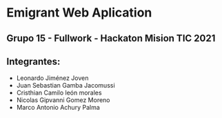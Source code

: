 # Emigrant Web Aplication

## Grupo 15 - Fullwork - Hackaton Mision TIC 2021

## Integrantes:

- Leonardo Jiménez Joven
- Juan Sebastian Gamba Jacomussi
- Cristhian Camilo león morales
- Nicolas Gipvanni Gomez Moreno
- Marco Antonio Achury Palma
